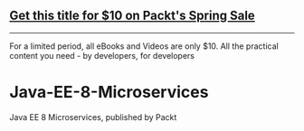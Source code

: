 ## [Get this title for $10 on Packt's Spring Sale](https://www.packt.com/B08442?utm_source=github&utm_medium=packt-github-repo&utm_campaign=spring_10_dollar_2022)
-----
For a limited period, all eBooks and Videos are only $10. All the practical content you need \- by developers, for developers

# Java-EE-8-Microservices
Java EE 8 Microservices, published by Packt
